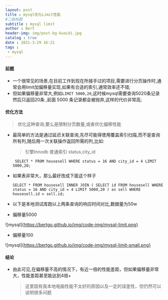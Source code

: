 ```yaml
---
layout: post
title : mysql优化Limit性能
#二级标题
subtitle : mysql limit
author : Bert
header-img: img/post-bg-kuaidi.jpg
catalog : true
date : 2021-3-29 16:21
tags :
 - mysql
---
```


#### 前题
- 一个很常见的场景,在目前工作到现在所接手过的项目,需要进行分页操作时,通常会用limit加偏移量实现,如果有合适的索引,通常效率还不错;
- 但如果偏移量非常大,例如` LIMIT 5000,20 `,这时候mysql需要查询5020条记录然后只返回20条 ,前面 5000 条记录都会被抛弃,这样的代价非常高;
#### 优化方法

> 优化这种查询,要么是限制分页数量,或者优化偏移性能

- 最简单的方法是通过延迟关联查询,先尽可能得使用覆盖索引扫描,而不是查询所有列,随后用一次关联操作返回所需的列,比如:

  > 引擎Innodb 普通索引  status,city_id

  ` SELECT * FROM housesell WHERE status = 16 AND city_id = 4 LIMIT 5000,20;`

- 如果表非常大，那么最好改成下面这个样子

  `SELECT * FROM housesell INNER JOIN ( SELECT id FROM housesell WHERE status = 16 AND city_id = 4 LIMIT 5000,20 ) as sell WHERE housesell.id = sell.id;`

- 以下是本地测试库跑以上两条查询的响应时间对比,数据量为50w

- 偏移量5000

![mysql]{https://bertgo.github.io/img/code-img/mysql-limit.png}

- 偏移量100

![mysql]{https://bertgo.github.io/img/code-img/mysql-limit-small.png}

#### 结论

- 由此可见,在偏移量不高的情况下，有近一倍的性能差距，但如果偏移量非常大，性能差距甚至能达到4倍+

  > 这里固有我本地电脑性能不太好的原因以及一定的误差性，但仍然可以说明很多问题






